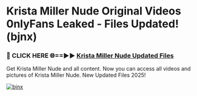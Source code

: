 # Krista Miller Nude Original Videos 0nlyFans Leaked - Files Updated! (bjnx)

<h3>🔴 CLICK HERE 🌐==►► <a href="https://tinyurl.com/5h6xmrr3" rel="nofollow">Krista Miller Nude Updated Files</a></h3>

Get Krista Miller Nude and all content. Now you can access all videos and pictures of Krista Miller Nude. New Updated Files 2025!

[![bjnx](https://i.imgur.com/KVD873Z.gif)](https://tinyurl.com/5h6xmrr3)
